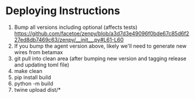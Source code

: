 # Deploying Instructions
1. Bump all versions including optional (affects tests) https://github.com/facetoe/zenpy/blob/a3d7d3e49096f0bde67c85d6f227ed8db7469c63/zenpy/__init__.py#L61-L60
2. If you bump the agent version above, likely we'll need to generate new wires from betamax
3. git pull into clean area (after bumping new version and tagging release and updating toml file)
4. make clean
5. pip install build
6. python -m build
7. twine upload dist/*
